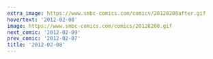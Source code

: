 ```yaml
---
extra_image: https://www.smbc-comics.com/comics/20120208after.gif
hovertext: '2012-02-08'
image: https://www.smbc-comics.com/comics/20120208.gif
next_comic: '2012-02-09'
prev_comic: '2012-02-07'
title: '2012-02-08'
---
```



